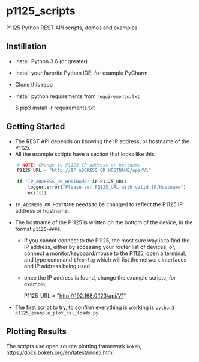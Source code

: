 # p1125_scripts
P1125 Python REST API scripts, demos and examples.

Instillation
------------
* Install Python 3.6 (or greater)
* Install your favorite Python IDE, for example PyCharm
* Clone this repo
* Install python requirements from `requirements.txt`


    $ pip3 install -r requirements.txt

Getting Started
---------------
* The REST API depends on knowing the IP address, or hostname of the P1125.
* All the example scripts have a section that looks like this,


```python
    # NOTE: Change to P1125 IP address or hostname
    P1125_URL = "http://IP_ADDRESS_OR_HOSTNAME/api/V1"
    
    if "IP_ADDRESS_OR_HOSTNAME" in P1125_URL:
        logger.error("Please set P1125_URL with valid IP/Hostname")
        exit(1)
```
        
* `IP_ADDRESS_OR_HOSTNAME` needs to be changed to reflect the P1125 IP address or hostname.
* The hostname of the P1125 is written on the bottom of the device, in the format `p1125-####`.
  * If you cannot connect to the P1125, the most sure way is to find the IP address, either by 
    accessing your router list of devices, or, connect a monitor/keyboard/mouse to the P1125,
    open a terminal, and type command `ifconfig` which will list the network interfaces and
    IP address being used.
  * once the IP address is found, change the example scripts, for example,
  

    P1125_URL = "http://192.168.0.123/api/V1"
    
* The first script to try, to confirm everything is working is `python3 p1125_example_plot_cal_loads.py`

Plotting Results
----------------
The scripts use open source plotting framework `bokeh`, https://docs.bokeh.org/en/latest/index.html

